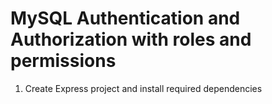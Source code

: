 # MySQL Authentication and Authorization with roles and permissions

1. Create Express project and install required dependencies
